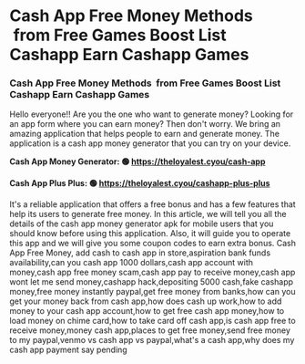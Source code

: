 # Cash App Free Money Methods  from Free Games Boost List Cashapp Earn Cashapp Games

### Cash App Free Money Methods  from Free Games Boost List Cashapp Earn Cashapp Games

Hello everyone!! Are you the one who want to generate money? Looking for an app form where you can earn money? Then don't worry. We bring an amazing application that helps people to earn and generate money. The application is a cash app money generator that you can try on your device.

<strong>Cash App Money Generator: 🟢 https://theloyalest.cyou/cash-app</strong>

<strong>Cash App Plus Plus: 🟢 https://theloyalest.cyou/cashapp-plus-plus</strong>

It's a reliable application that offers a free bonus and has a few features that help its users to generate free money. In this article, we will tell you all the details of the cash app money generator apk for mobile users that you should know before using this application. Also, it will guide you to operate this app and we will give you some coupon codes to earn extra bonus. Cash App Free Money, add cash to cash app in store,aspiration bank funds availability,can you cash app 1000 dollars,cash app account with money,cash app free money scam,cash app pay to receive money,cash app wont let me send money,cashapp hack,depositing 5000 cash,fake cashapp money,free money instantly paypal,get free money from banks,how can you get your money back from cash app,how does cash up work,how to add money to your cash app account,how to get free cash app money,how to load money on chime card,how to take card off cash app,is cash app free to receive money,money cash app,places to get free money,send free money to my paypal,venmo vs cash app vs paypal,what's a cash app,why does my cash app payment say pending
